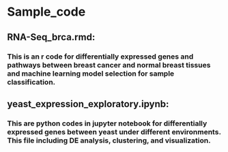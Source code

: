 # Sample_code

## RNA-Seq_brca.rmd: 
### This is an r code for differentially expressed genes and pathways between breast cancer and normal breast tissues and machine learning model selection for sample classification.

## yeast_expression_exploratory.ipynb:
### This are python codes in jupyter notebook for differentially expressed genes between yeast under different environments. This file including DE analysis, clustering, and visualization. 
